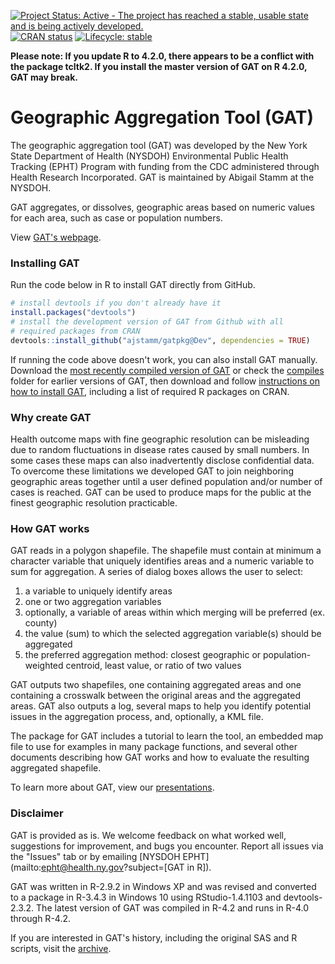 [![Project Status: Active - The project has reached a stable, usable state and is being actively developed.](https://www.repostatus.org/badges/latest/active.svg)](https://www.repostatus.org/#active)
[![CRAN status](https://www.r-pkg.org/badges/version/sword)](https://CRAN.R-project.org/package=sword)
[![Lifecycle: stable](https://img.shields.io/badge/lifecycle-stable.svg)](https://lifecycle.r-lib.org/articles/stages.html#stable)

**Please note: If you update R to 4.2.0, there appears to be a conflict with the package tcltk2. If you install the master version of GAT on R 4.2.0, GAT may break.**


# Geographic Aggregation Tool (GAT)

The geographic aggregation tool (GAT) was developed by the New York State Department of Health (NYSDOH) Environmental Public Health Tracking (EPHT) Program with funding from the CDC administered through Health Research Incorporated. GAT is maintained by Abigail Stamm at the NYSDOH. 

GAT aggregates, or dissolves, geographic areas based on numeric values for each area, such as case or population numbers.

View [GAT's webpage](https://ajstamm.github.io/gatpkg/docs/dev/index.html).

### Installing GAT 

Run the code below in R to install GAT directly from GitHub.

``` r
# install devtools if you don't already have it
install.packages("devtools")
# install the development version of GAT from Github with all 
# required packages from CRAN
devtools::install_github("ajstamm/gatpkg@Dev", dependencies = TRUE)
```

If running the code above doesn't work, you can also install GAT manually. Download the [most recently compiled version of GAT](compiles/gatpkg_2.0.0.tar.gz?raw=TRUE) or check the [compiles](compiles) folder for earlier versions of GAT, then download and follow [instructions on how to install GAT](presentations/gat_install_instructions.pdf), including a list of required R packages on CRAN.

### Why create GAT

Health outcome maps with fine geographic resolution can be misleading due to random fluctuations in disease rates caused by small numbers. In some cases these maps can also inadvertently disclose confidential data. To overcome these limitations we developed GAT to join neighboring geographic areas together until a user defined population and/or number of cases is reached. GAT can be used to produce maps for the public at the finest geographic resolution practicable.

### How GAT works

GAT reads in a polygon shapefile. The shapefile must contain at minimum a character variable that uniquely identifies areas and a numeric variable to sum for aggregation. A series of dialog boxes allows the user to select: 

1. a variable to uniquely identify areas
2. one or two aggregation variables
3. optionally, a variable of areas within which merging will be preferred (ex. county)
4. the value (sum) to which the selected aggregation variable(s) should be aggregated
5. the preferred aggregation method: closest geographic or population-weighted centroid, least value, or ratio of two values

GAT outputs two shapefiles, one containing aggregated areas and one containing a crosswalk between the original areas and the aggregated areas. GAT also outputs a log, several maps to help you identify potential issues in the aggregation process, and, optionally, a KML file.

The package for GAT includes a tutorial to learn the tool, an embedded map file to use for examples in many package functions, and several other documents describing how GAT works and how to evaluate the resulting aggregated shapefile.

To learn more about GAT, view our [presentations](presentations/).


### Disclaimer

GAT is provided as is. We welcome feedback on what worked well, suggestions for improvement, and bugs you encounter. Report all issues via the "Issues" tab or by emailing [NYSDOH EPHT](mailto:epht@health.ny.gov?subject=[GAT in R]).

GAT was written in R-2.9.2 in Windows XP and was revised and converted to a package in R-3.4.3 in Windows 10 using RStudio-1.4.1103 and devtools-2.3.2. The latest version of GAT was compiled in R-4.2 and runs in R-4.0 through R-4.2. 

If you are interested in GAT's history, including the original SAS and R scripts, visit the [archive](archive/). 


